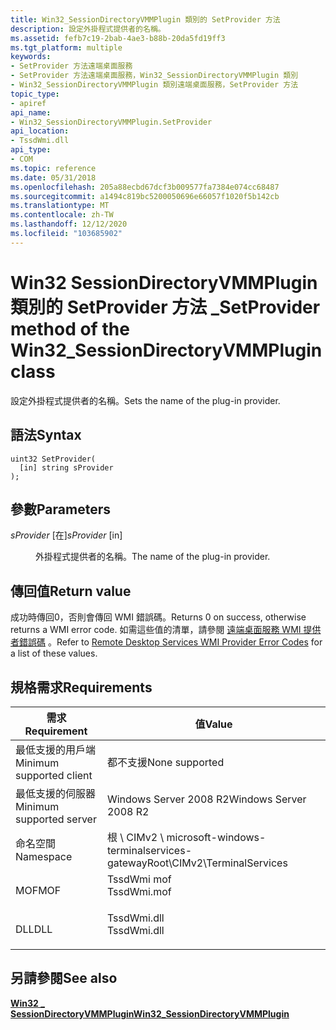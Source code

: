 ```yaml
---
title: Win32_SessionDirectoryVMMPlugin 類別的 SetProvider 方法
description: 設定外掛程式提供者的名稱。
ms.assetid: fefb7c19-2bab-4ae3-b88b-20da5fd19ff3
ms.tgt_platform: multiple
keywords:
- SetProvider 方法遠端桌面服務
- SetProvider 方法遠端桌面服務，Win32_SessionDirectoryVMMPlugin 類別
- Win32_SessionDirectoryVMMPlugin 類別遠端桌面服務，SetProvider 方法
topic_type:
- apiref
api_name:
- Win32_SessionDirectoryVMMPlugin.SetProvider
api_location:
- TssdWmi.dll
api_type:
- COM
ms.topic: reference
ms.date: 05/31/2018
ms.openlocfilehash: 205a88ecbd67dcf3b009577fa7384e074cc68487
ms.sourcegitcommit: a1494c819bc5200050696e66057f1020f5b142cb
ms.translationtype: MT
ms.contentlocale: zh-TW
ms.lasthandoff: 12/12/2020
ms.locfileid: "103685902"
---
```

# <a name="setprovider-method-of-the-win32_sessiondirectoryvmmplugin-class"></a><span data-ttu-id="4327c-106">Win32 SessionDirectoryVMMPlugin 類別的 SetProvider 方法 \_</span><span class="sxs-lookup"><span data-stu-id="4327c-106">SetProvider method of the Win32\_SessionDirectoryVMMPlugin class</span></span>

<span data-ttu-id="4327c-107">設定外掛程式提供者的名稱。</span><span class="sxs-lookup"><span data-stu-id="4327c-107">Sets the name of the plug-in provider.</span></span>

## <a name="syntax"></a><span data-ttu-id="4327c-108">語法</span><span class="sxs-lookup"><span data-stu-id="4327c-108">Syntax</span></span>


```mof
uint32 SetProvider(
  [in] string sProvider
);
```



## <a name="parameters"></a><span data-ttu-id="4327c-109">參數</span><span class="sxs-lookup"><span data-stu-id="4327c-109">Parameters</span></span>

<dl> <dt>

<span data-ttu-id="4327c-110">*sProvider* \[在\]</span><span class="sxs-lookup"><span data-stu-id="4327c-110">*sProvider* \[in\]</span></span>
</dt> <dd>

<span data-ttu-id="4327c-111">外掛程式提供者的名稱。</span><span class="sxs-lookup"><span data-stu-id="4327c-111">The name of the plug-in provider.</span></span>

</dd> </dl>

## <a name="return-value"></a><span data-ttu-id="4327c-112">傳回值</span><span class="sxs-lookup"><span data-stu-id="4327c-112">Return value</span></span>

<span data-ttu-id="4327c-113">成功時傳回0，否則會傳回 WMI 錯誤碼。</span><span class="sxs-lookup"><span data-stu-id="4327c-113">Returns 0 on success, otherwise returns a WMI error code.</span></span> <span data-ttu-id="4327c-114">如需這些值的清單，請參閱 [遠端桌面服務 WMI 提供者錯誤碼](terminal-services-wmi-provider-error-codes.md) 。</span><span class="sxs-lookup"><span data-stu-id="4327c-114">Refer to [Remote Desktop Services WMI Provider Error Codes](terminal-services-wmi-provider-error-codes.md) for a list of these values.</span></span>

## <a name="requirements"></a><span data-ttu-id="4327c-115">規格需求</span><span class="sxs-lookup"><span data-stu-id="4327c-115">Requirements</span></span>



| <span data-ttu-id="4327c-116">需求</span><span class="sxs-lookup"><span data-stu-id="4327c-116">Requirement</span></span> | <span data-ttu-id="4327c-117">值</span><span class="sxs-lookup"><span data-stu-id="4327c-117">Value</span></span> |
|-------------------------------------|----------------------------------------------------------------------------------------|
| <span data-ttu-id="4327c-118">最低支援的用戶端</span><span class="sxs-lookup"><span data-stu-id="4327c-118">Minimum supported client</span></span><br/> | <span data-ttu-id="4327c-119">都不支援</span><span class="sxs-lookup"><span data-stu-id="4327c-119">None supported</span></span><br/>                                                              |
| <span data-ttu-id="4327c-120">最低支援的伺服器</span><span class="sxs-lookup"><span data-stu-id="4327c-120">Minimum supported server</span></span><br/> | <span data-ttu-id="4327c-121">Windows Server 2008 R2</span><span class="sxs-lookup"><span data-stu-id="4327c-121">Windows Server 2008 R2</span></span><br/>                                                      |
| <span data-ttu-id="4327c-122">命名空間</span><span class="sxs-lookup"><span data-stu-id="4327c-122">Namespace</span></span><br/>                | <span data-ttu-id="4327c-123">根 \\ CIMv2 \\ microsoft-windows-terminalservices-gateway</span><span class="sxs-lookup"><span data-stu-id="4327c-123">Root\\CIMv2\\TerminalServices</span></span><br/>                                               |
| <span data-ttu-id="4327c-124">MOF</span><span class="sxs-lookup"><span data-stu-id="4327c-124">MOF</span></span><br/>                      | <dl> <span data-ttu-id="4327c-125"><dt>TssdWmi mof</dt></span><span class="sxs-lookup"><span data-stu-id="4327c-125"><dt>TssdWmi.mof</dt></span></span> </dl> |
| <span data-ttu-id="4327c-126">DLL</span><span class="sxs-lookup"><span data-stu-id="4327c-126">DLL</span></span><br/>                      | <dl> <span data-ttu-id="4327c-127"><dt>TssdWmi.dll</dt></span><span class="sxs-lookup"><span data-stu-id="4327c-127"><dt>TssdWmi.dll</dt></span></span> </dl> |



## <a name="see-also"></a><span data-ttu-id="4327c-128">另請參閱</span><span class="sxs-lookup"><span data-stu-id="4327c-128">See also</span></span>

<dl> <dt>

[<span data-ttu-id="4327c-129">**Win32 \_ SessionDirectoryVMMPlugin**</span><span class="sxs-lookup"><span data-stu-id="4327c-129">**Win32\_SessionDirectoryVMMPlugin**</span></span>](win32-sessiondirectoryvmmplugin.md)
</dt> </dl>

 

 





